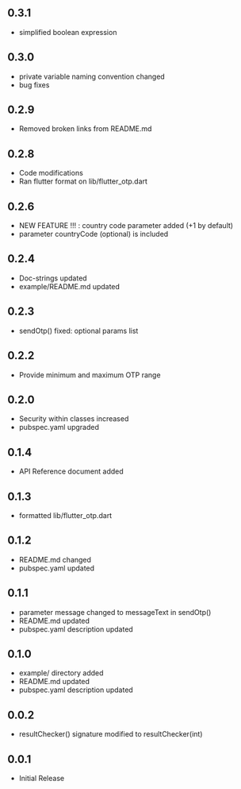 ## 0.3.1

* simplified boolean expression

## 0.3.0

* private variable naming convention changed
* bug fixes

## 0.2.9

* Removed broken links from README.md

## 0.2.8

* Code modifications
* Ran flutter format on lib/flutter_otp.dart

## 0.2.6

* NEW FEATURE !!! : country code parameter added (+1 by default)
* parameter countryCode (optional) is included

## 0.2.4

* Doc-strings updated
* example/README.md updated 

## 0.2.3

* sendOtp() fixed: optional params list

## 0.2.2

* Provide minimum and maximum OTP range

## 0.2.0

* Security within classes increased
* pubspec.yaml upgraded

## 0.1.4

* API Reference document added

## 0.1.3

* formatted lib/flutter_otp.dart

## 0.1.2

* README.md changed
* pubspec.yaml updated

## 0.1.1

* parameter message changed to messageText in sendOtp()
* README.md updated
* pubspec.yaml description updated

## 0.1.0

* example/ directory added
* README.md updated
* pubspec.yaml description updated

## 0.0.2

* resultChecker() signature modified to resultChecker(int)

## 0.0.1

* Initial Release